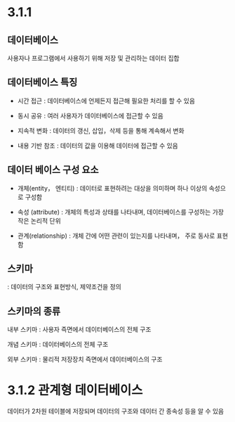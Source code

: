 # 3.1.1
## 데이터베이스
사용자나 프로그램에서 사용하기 위해 저장 및 관리하는 데이터 집합

## 데이터베이스 특징
- 시간 접근
: 데이터베이스에 언제든지 접근해 필요한 처리를 할 수 있음

- 동시 공유
: 여러 사용자가 데이터베이스에 접근할 수 있음

- 지속적 변화
: 데이터의 갱신, 삽입，삭제 등을 통해 계속해서 변화

- 내용 기반 참조
: 데이터의 값을 이용해 데이터에 접근할 수 있음

## 데이터 베이스 구성 요소
- 개체(entity， 엔티티)
: 데이터로 표현하려는 대상을 의미하며 하나 이상의 속성으로 구성함

- 속성 (attribute)
: 개체의 특성과 상태를 나타내며, 데이터베이스를 구성하는 가장 작은 논리적 단위 

- 관계(relationship)
: 개체 간에 어떤 관련이 있는지를 나타내며， 주로 동사로 표현함

## 스키마
: 데이터의 구조와 표현방식, 제약조건을 정의

## 스키마의 종류
내부 스키마
: 사용자 즉면에서 데이터베이스의 전체 구조 

개념 스키마
: 데이터베이스의 전체 구조 

외부 스키마
: 물리적 저장장치 즉면에서 데이터베이스의 구조

# 3.1.2 관계형 데이터베이스
데이터가 2차원 테이블에 저장되며 데이터의 구조와 데이터 간 종속성 등을 알 수 있음